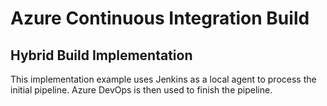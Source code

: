 # Azure Continuous Integration Build

## Hybrid Build Implementation

This implementation example uses Jenkins as a local agent to process the initial pipeline. Azure DevOps is then used to finish the pipeline.

